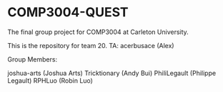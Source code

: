# COMP3004-QUEST
The final group project for COMP3004 at Carleton University.

This is the repository for team 20.
TA: acerbusace (Alex)

Group Members:

joshua-arts (Joshua Arts)
Tricktionary (Andy Bui)
PhiliLegault (Philippe Legault)
RPHLuo (Robin Luo)
